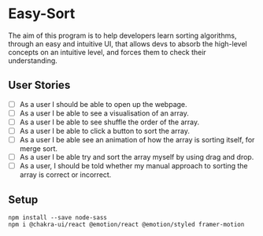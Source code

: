 # Easy-Sort

The aim of this program is to help developers learn sorting algorithms, through an easy and intuitive UI, that allows devs to absorb the high-level concepts on an intuitive level, and forces them to check their understanding.

## User Stories

- [ ] As a user I should be able to open up the webpage.
- [ ] As a user I be able to see a visualisation of an array.
- [ ] As a user I be able to see shuffle the order of the array.
- [ ] As a user I be able to click a button to sort the array.
- [ ] As a user I be able see an animation of how the array is sorting itself, for merge sort.
- [ ] As a user I be able try and sort the array myself by using drag and drop.
- [ ] As a user, I should be told whether my manual approach to sorting the array is correct or incorrect.

## Setup

```
npm install --save node-sass
npm i @chakra-ui/react @emotion/react @emotion/styled framer-motion
```